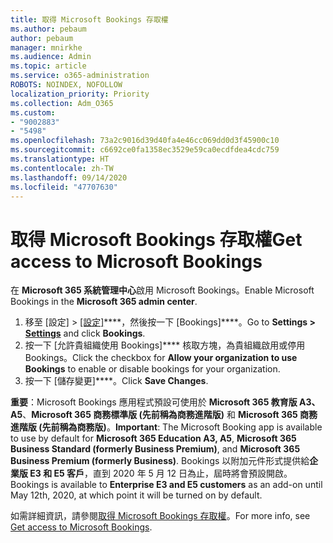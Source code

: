 ```yaml
---
title: 取得 Microsoft Bookings 存取權
ms.author: pebaum
author: pebaum
manager: mnirkhe
ms.audience: Admin
ms.topic: article
ms.service: o365-administration
ROBOTS: NOINDEX, NOFOLLOW
localization_priority: Priority
ms.collection: Adm_O365
ms.custom:
- "9002883"
- "5498"
ms.openlocfilehash: 73a2c9016d39d40fa4e46cc069dd0d3f45900c10
ms.sourcegitcommit: c6692ce0fa1358ec3529e59ca0ecdfdea4cdc759
ms.translationtype: HT
ms.contentlocale: zh-TW
ms.lasthandoff: 09/14/2020
ms.locfileid: "47707630"
---
```

# <a name="get-access-to-microsoft-bookings"></a><span data-ttu-id="fa516-102">取得 Microsoft Bookings 存取權</span><span class="sxs-lookup"><span data-stu-id="fa516-102">Get access to Microsoft Bookings</span></span>

<span data-ttu-id="fa516-103">在 **Microsoft 365 系統管理中心**啟用 Microsoft Bookings。</span><span class="sxs-lookup"><span data-stu-id="fa516-103">Enable Microsoft Bookings in the **Microsoft 365 admin center**.</span></span>

1. <span data-ttu-id="fa516-104">移至 [設定] > [[設定]](https://admin.microsoft.com/Adminportal/Home?source=applauncher#/Settings/Services)\*\*\*\*，然後按一下 [Bookings]\*\*\*\*。</span><span class="sxs-lookup"><span data-stu-id="fa516-104">Go to **Settings > [Settings](https://admin.microsoft.com/Adminportal/Home?source=applauncher#/Settings/Services)** and click **Bookings**.</span></span>
2. <span data-ttu-id="fa516-105">按一下 [允許貴組織使用 Bookings]\*\*\*\* 核取方塊，為貴組織啟用或停用 Bookings。</span><span class="sxs-lookup"><span data-stu-id="fa516-105">Click the checkbox for **Allow your organization to use Bookings** to enable or disable bookings for your organization.</span></span>
3. <span data-ttu-id="fa516-106">按一下 [儲存變更]\*\*\*\*。</span><span class="sxs-lookup"><span data-stu-id="fa516-106">Click **Save Changes**.</span></span>

<span data-ttu-id="fa516-107">**重要**：Microsoft Bookings 應用程式預設可使用於 **Microsoft 365 教育版 A3、A5**、**Microsoft 365 商務標準版 (先前稱為商務進階版)** 和 **Microsoft 365 商務進階版 (先前稱為商務版)**。</span><span class="sxs-lookup"><span data-stu-id="fa516-107">**Important**: The Microsoft Booking app is available to use by default for **Microsoft 365 Education A3, A5**, **Microsoft 365 Business Standard (formerly Business Premium)**, and **Microsoft 365 Business Premium (formerly Business)**.</span></span> <span data-ttu-id="fa516-108">Bookings 以附加元件形式提供給**企業版 E3 和 E5 客戶**，直到 2020 年 5 月 12 日為止，屆時將會預設開啟。</span><span class="sxs-lookup"><span data-stu-id="fa516-108">Bookings is available to **Enterprise E3 and E5 customers** as an add-on until May 12th, 2020, at which point it will be turned on by default.</span></span>

<span data-ttu-id="fa516-109">如需詳細資訊，請參閱[取得 Microsoft Bookings 存取權](https://support.microsoft.com/zh-TW/office/get-access-to-microsoft-bookings-5382dc07-aaa5-45c9-8767-502333b214ce)。</span><span class="sxs-lookup"><span data-stu-id="fa516-109">For more info, see [Get access to Microsoft Bookings](https://support.microsoft.com/zh-TW/office/get-access-to-microsoft-bookings-5382dc07-aaa5-45c9-8767-502333b214ce).</span></span>
